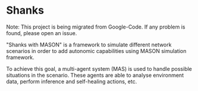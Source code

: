 Shanks
======

Note: This project is being migrated from Google-Code. If any problem is found, please open an issue.

"Shanks with MASON" is a framework to simulate different network scenarios in order to add autonomic capabilities using MASON simulation framework.

To achieve this goal, a multi-agent system (MAS) is used to handle possible situations in the scenario. These agents are able to analyse environment data, perform inference and self-healing actions, etc.
